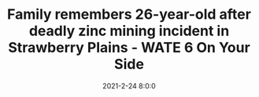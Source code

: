 ---
"title": "Family remembers 26-year-old after deadly zinc mining incident in Strawberry Plains - WATE 6 On Your Side"
"date": "2021-2-24 8:0:0"
"feed_name": "GOOGLENEWSMINING"
"feed_website": "https://news.google.com/search?q=mining%2Bincident&hl=en-US&gl=US&ceid=US:en"
"feed_rss": "https://news.google.com/rss/search?q=mining%2Bincident&hl=en-US&gl=US&ceid=US:en"
"link": "https://www.wate.com/news/top-stories/family-remembers-26-year-old-after-deadly-zinc-mining-incident/"
"file": "_posts/2021-1-1-bf57de5e625c55c0743be7ff27e65bfdc608fb61.md"
"accident": "1"
"drilling": "0"
---
